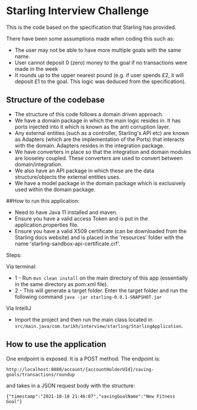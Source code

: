 # Starling Interview Challenge

This is the code based on the specification that Starling has provided.

There have been some assumptions made when coding this such as:
- The user may not be able to have more multiple goals with the same name.
- User cannot deposit 0 (zero) money to the goal if no transactions were made in the week
- It rounds up to the upper nearest pound (e.g. if user spends £2, it will deposit £1 to the goal. This logic was deduced from the specification).

## Structure of the codebase
- The structure of this code follows a domain driven approach. 
- We have a domain package in which the main logic resides in. It has ports injected into it which is known as the anti corruption layer.
- Any external entities (such as a controller, Starling's API etc) are known as Adapters (which are the implementation of the Ports) that interacts with the domain. Adapters resides in the integration package. 
- We have converters in place so that the integration and domain modules are looseley coupled. These converters are used to convert between domain/integration. 
- We also have an API package in which these are the data structure/objects the external entities uses. 
- We have a model package in the domain package which is exclusively used within the domain package.

##How to run this application:
- Need to have Java 11 installed and maven.
- Ensure you have a valid access Token and is put in the application.properties file.
- Ensure you have a valid X509 certificate (can be downloaded from the Starling docs website) and is placed in the 'resources' folder with the name 'starling-sandbox-api-certificate.crf'.

Steps:

Via terminal:

- 1 - Run `mvn clean install` on the main directory of this app (essentially in the same directory as pom.xml file).
- 2 - This will generate a target folder. Enter the target folder and run the following command `java -jar starling-0.0.1-SNAPSHOT.jar`

Via IntelliJ
- Import the project and then run the main class located in `src/main.java/com.tarikh/interview/starling/StarlingApplication`.

## How to use the application
One endpoint is exposed. It is a POST method. The endpoint is:

`http://localhost:8080/account/{accountHolderUId}/saving-goals/transactions/roundup`

and takes in a JSON request body with the structure:

`{"timestamp":"2021-10-18 21:46:07","savingGoalName":"New Fitness Goal"}`

